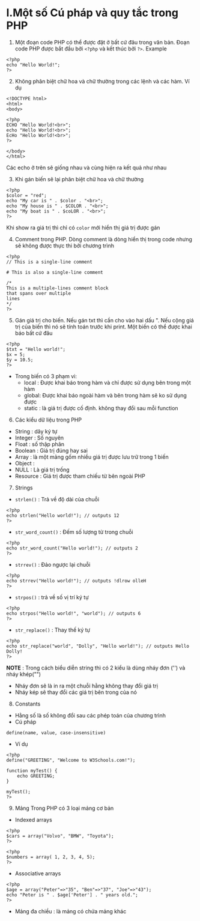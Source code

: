 # I.Một số Cú pháp và quy tắc trong PHP 
1. Một đoạn code PHP có thể được đặt ở bất cứ đâu trong văn bản. Đoạn code PHP được bắt đầu bởi `<?php` và kết thúc bởi `?>`. Example 
```
<?php
echo "Hello World!";
?>
```
2. Không phân biệt chữ hoa và chữ thường trong các lệnh và các hàm. Ví dụ 
```
<!DOCTYPE html>
<html>
<body>

<?php
ECHO "Hello World!<br>";
echo "Hello World!<br>";
EcHo "Hello World!<br>";
?>

</body>
</html>
```
Các echo ở trên sẽ giống nhau và cùng hiện ra kết quả như nhau 

3. Khi gán biến sẽ lại phân biệt chữ hoa và chữ thường 
```
<?php
$color = "red";
echo "My car is " . $color . "<br>";
echo "My house is " . $COLOR . "<br>";
echo "My boat is " . $coLOR . "<br>";
?>
```
Khi show ra giá trị thì chỉ có `color` mới hiển thị giá trị được gán 

4. Comment trong PHP. Dòng comment là dòng hiển thị trong code nhưng sẽ không được thực thi bởi chương trình 
```
<?php
// This is a single-line comment

# This is also a single-line comment

/*
This is a multiple-lines comment block
that spans over multiple
lines
*/
?>
```
5. Gán giá trị cho biến. Nếu gán txt thì cần cho vào hai dấu ". Nếu cộng giá trị của biến thì nó sẽ tính toán trước khi print. Một biến có thể được khai báo bất cứ đâu 
```
<?php
$txt = "Hello world!";
$x = 5;
$y = 10.5;
?>
```
- Trong biến có 3 phạm vi: 
    - local : Được khai báo trong hàm và chỉ được sử dụng bên trong một hàm
    - global: Được khai báo ngoài hàm và bên trong hàm sẽ ko sử dụng được
    - static : là giá trị được cố định. không thay đổi sau mỗi function
6. Các kiểu dữ liệu trong PHP 
- String : dãy ký tự 
- Integer : Số nguyên 
- Float : số thập phân 
- Boolean : Giá trị đúng hay sai 
- Array : là một mảng gốm nhiều giá trị được lưu trữ trong 1 biến 
- Object : 
- NULL : Là giá trị trống 
- Resource : Giá trị được tham chiếu từ bên ngoài PHP
7. Strings 
- `strlen()` : Trả về độ dài của chuỗi 
```
<?php
echo strlen("Hello world!"); // outputs 12
?>
```
- `str_word_count()` : Đếm số lượng từ trong chuỗi 
```
<?php
echo str_word_count("Hello world!"); // outputs 2
?>
```
- `strrev()` : Đảo ngược lại chuỗi 
```
<?php
echo strrev("Hello world!"); // outputs !dlrow olleH
?>
```
- `strpos()` : trả về số vị trí ký tự 
```
<?php
echo strpos("Hello world!", "world"); // outputs 6
?>
```
- `str_replace()` : Thay thế ký tự 
```
<?php
echo str_replace("world", "Dolly", "Hello world!"); // outputs Hello Dolly!
?>
```
**NOTE** : Trong cách biểu diễn string thì có 2 kiểu là dùng nháy đơn ('') và nháy khép("")
- Nháy đơn sẽ là in ra một chuỗi hằng không thay đổi giá trị 
- Nháy kép sẽ thay đổi các giá trị bên trong của nó 

8. Constants 
- Hằng số là số không đổi sau các phép toán của chương trình 
- Cú pháp 
```
define(name, value, case-insensitive)
```
- Ví dụ 
```
<?php
define("GREETING", "Welcome to W3Schools.com!");

function myTest() {
    echo GREETING;
}
 
myTest();
?>
```

9. Mảng 
Trong PHP có 3 loại mảng cơ bản 
- Indexed arrays 
```
<?php
$cars = array("Volvo", "BMW", "Toyota");
?>
```
```
<?php
$numbers = array( 1, 2, 3, 4, 5);
?>
```

- Associative arrays
```
<?php
$age = array("Peter"=>"35", "Ben"=>"37", "Joe"=>"43");
echo "Peter is " . $age['Peter'] . " years old.";
?>
```
- Mảng đa chiều : là mảng có chứa mảng khác  
